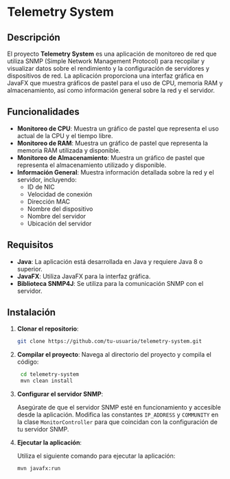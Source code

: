 # Telemetry System

## Descripción

El proyecto **Telemetry System** es una aplicación de monitoreo de red que utiliza SNMP (Simple Network Management Protocol) para recopilar y visualizar datos sobre el rendimiento y la configuración de servidores y dispositivos de red. La aplicación proporciona una interfaz gráfica en JavaFX que muestra gráficos de pastel para el uso de CPU, memoria RAM y almacenamiento, así como información general sobre la red y el servidor.

## Funcionalidades

- **Monitoreo de CPU**: Muestra un gráfico de pastel que representa el uso actual de la CPU y el tiempo libre.
- **Monitoreo de RAM**: Muestra un gráfico de pastel que representa la memoria RAM utilizada y disponible.
- **Monitoreo de Almacenamiento**: Muestra un gráfico de pastel que representa el almacenamiento utilizado y disponible.
- **Información General**: Muestra información detallada sobre la red y el servidor, incluyendo:
  - ID de NIC
  - Velocidad de conexión
  - Dirección MAC
  - Nombre del dispositivo
  - Nombre del servidor
  - Ubicación del servidor

## Requisitos

- **Java**: La aplicación está desarrollada en Java y requiere Java 8 o superior.
- **JavaFX**: Utiliza JavaFX para la interfaz gráfica.
- **Biblioteca SNMP4J**: Se utiliza para la comunicación SNMP con el servidor.

## Instalación

1. **Clonar el repositorio**:

   ```bash
   git clone https://github.com/tu-usuario/telemetry-system.git
   
2. **Compilar el proyecto**:
   Navega al directorio del proyecto y compila el código:

   ```bash
    cd telemetry-system
    mvn clean install
3. **Configurar el servidor SNMP**:

   Asegúrate de que el servidor SNMP esté en funcionamiento y accesible desde la aplicación. Modifica las constantes `IP_ADDRESS` y `COMMUNITY` en la clase `MonitorController` para que coincidan con la configuración de tu servidor SNMP.

4. **Ejecutar la aplicación**:

   Utiliza el siguiente comando para ejecutar la aplicación:

   ```bash
   mvn javafx:run
